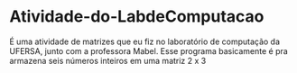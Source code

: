 # Atividade-do-LabdeComputacao
É uma atividade de matrizes que eu fiz no laboratório de computação da UFERSA, junto com a professora Mabel. Esse programa basicamente é pra armazena seis números inteiros em uma matriz 2 x 3
